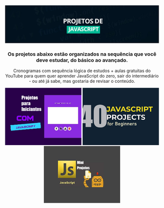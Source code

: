 
<!--
# JavaScript_Projetos
Cronograma para Aprender JavaScript com Projetos. Os projetos abaixo estão organizados na sequência que você deve estudar, do básico ao avançado.
-->
<div align="center"> 

![](https://github.com/Diegojfsr/JavaScript_Projetos/blob/main/Imagens/Capa_Projetos_JavaScript.jpg)


### Os projetos abaixo estão organizados na sequência que você deve estudar, do básico ao avançado.
Cronogramas com sequência lógica de estudos + aulas gratuitas do YouTube para quem quer aprender JavaScript do zero, sair do intermediário - ou até já sabe, mas gostaria de revisar o conteúdo.


<p float="center">
  <a href="https://github.com/Diegojfsr/JavaScript_Projects_Beginners/tree/main"> <img src="https://github.com/Diegojfsr/JavaScript_Projetos/blob/main/Imagens/JavaScript1.jpg" width="250"/></a>
  <a href="https://github.com/Diegojfsr/JavaScript_Projects_Beginners/tree/main"> <img src="https://github.com/Diegojfsr/JavaScript_Projetos/blob/main/Imagens/JavaScript2.jpg" width="250"/></a>
  <a href="https://github.com/Diegojfsr/JavaScript_Projects_Beginners/tree/main"> <img src="https://github.com/Diegojfsr/JavaScript_Projetos/blob/main/Imagens/JavaScript3.jpg" width="250"/></a>
</p>
</div>




